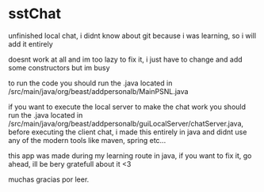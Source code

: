 # sstChat
unfinished local chat, i didnt know about git because i was learning, so i will add it entirely

doesnt work at all and im too lazy to fix it, i just have to change and add some constructors but im busy

to run the code you should run the .java located in /src/main/java/org/beast/addpersonalb/MainPSNL.java

if you want to execute the local server to make the chat work you should run the .java located in /src/main/java/org/beast/addpersonalb/guiLocalServer/chatServer.java, before executing the client chat, i made this entirely in java and didnt use any of the modern tools like maven, spring etc...

this app was made during my learning route in java, if you want to fix it, go ahead, ill be bery gratefull about it <3

muchas gracias por leer.

